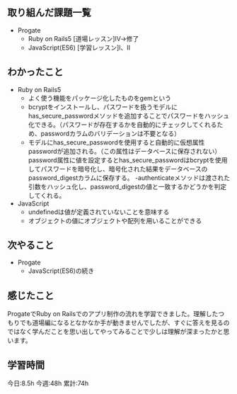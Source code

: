 ## 取り組んだ課題一覧
- Progate
    - Ruby on Rails5 [道場レッスン]Ⅳ→修了
    - JavaScript(ES6) [学習レッスン]Ⅰ、Ⅱ

## わかったこと
- Ruby on Rails5
    - よく使う機能をパッケージ化したものをgemという
	- bcryptをインストールし、パスワードを扱うモデルにhas_secure_passwordメソッドを追加することでパスワードをハッシュ化できる。（パスワードが存在するかを自動的にチェックしてくれるため、passwordカラムのバリデーションは不要となる）
	- モデルにhas_secure_passwordを使用すると自動的に仮想属性passwordが追加される。（この属性はデータベースに保存されない）password属性に値を設定するとhas_secure_passwordはbcryptを使用してパスワードを暗号化し、暗号化された結果をデータベースのpassword_digestカラムに保存する。
	-authenticateメソッドは渡された引数をハッシュ化し、password_digestの値と一致するかどうかを判定	してくれる。
- JavaScript
	- undefinedは値が定義されていないことを意味する
	- オブジェクトの値にオブジェクトや配列を用いることができる

## 次やること
- Progate 
	- JavaScript(ES6)の続き

## 感じたこと
 ProgateでRuby on Railsでのアプリ制作の流れを学習できました。理解したつもりでも道場編になるとなかなか手が動きませんでしたが、すぐに答えを見るのではなく学んだことを思い出してやってみることで少しは理解が深まったかと思います。

## 学習時間
今日:8.5h
今週:48h 
累計:74h